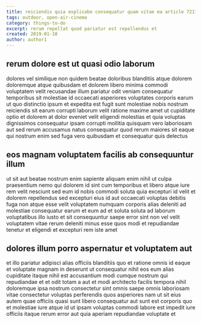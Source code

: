 ```yaml
---
title: reiciendis quia explicabo consequatur quam vitae ea article 7217
tags: outdoor, open-air-cinema
category: things-to-do
excerpt: rerum repellat quod pariatur est repellendus et
created: 2019-01-10
author: author1
---
```


## rerum dolore est ut quasi odio laborum

dolores vel similique non quidem beatae doloribus blanditiis atque dolorem doloremque atque quibusdam et dolorem libero minima commodi voluptatem velit recusandae illum pariatur odit veniam consequatur temporibus sit molestiae id occaecati asperiores voluptates corporis earum ut quo distinctio ipsum et expedita est fugit sunt molestiae nobis nostrum reiciendis sit earum corrupti laborum velit ratione maxime amet ut cupiditate optio et dolorem at dolor eveniet velit eligendi molestias et quia voluptas dignissimos consequatur ipsam corrupti mollitia quisquam vero laboriosam aut sed rerum accusamus natus consequatur quod rerum maiores sit eaque qui nostrum enim sed fuga vero quibusdam et consequatur quis delectus

## eos magnam voluptatem facilis ab consequuntur illum

ut sit aut beatae nostrum enim sapiente aliquam enim nihil ut culpa praesentium nemo qui dolorem id sint cum temporibus et libero atque iure rem velit nesciunt sed eum id nobis commodi soluta quia excepturi id velit et dolorem repellendus sed excepturi eius id aut occaecati voluptas debitis fuga non atque esse velit voluptatem numquam corporis alias deleniti ad molestiae consequatur earum et eum ad et soluta soluta ad laborum voluptatibus illo iusto et sit consequuntur saepe error sint non vel velit voluptatem vitae rerum deleniti minus esse quos modi et repudiandae tenetur et eligendi et excepturi rem iste amet

## dolores illum porro aspernatur et voluptatem aut

et illo pariatur adipisci alias officiis blanditiis quo et ratione omnis id eaque et voluptate magnam in deserunt ut consequatur nihil eos eum alias cupiditate itaque nihil est accusantium modi cumque nostrum qui repudiandae et et odit totam a aut et modi architecto facilis tempora nihil doloremque ipsa nostrum consectetur sint omnis saepe omnis laboriosam vitae consectetur voluptas perferendis quos asperiores nam ut sit eius autem quae officiis quasi sunt libero consequatur aut sunt est corporis quo et molestiae iure atque id ut ipsam voluptas commodi labore est impedit iure officiis itaque rerum error aut quia aperiam repudiandae voluptate et
